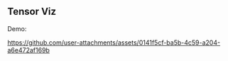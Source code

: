 Tensor Viz
----

Demo:

https://github.com/user-attachments/assets/0141f5cf-ba5b-4c59-a204-a6e472af169b

